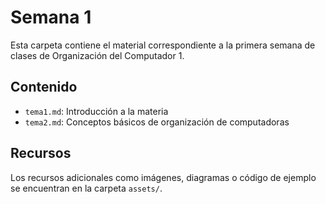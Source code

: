# Semana 1

Esta carpeta contiene el material correspondiente a la primera semana de clases de Organización del Computador 1.

## Contenido

- `tema1.md`: Introducción a la materia
- `tema2.md`: Conceptos básicos de organización de computadoras

## Recursos

Los recursos adicionales como imágenes, diagramas o código de ejemplo se encuentran en la carpeta `assets/`.